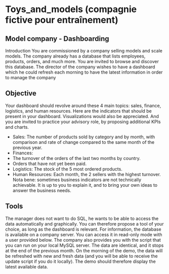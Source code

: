 # Toys_and_models    (compagnie fictive pour entraînement)

## Model company - Dashboarding
Introduction
You are commissioned by a company selling models and scale models. The
company already has a database that lists employees, products, orders, and much
more. You are invited to browse and discover this database. The director of the
company wishes to have a dashboard which he could refresh each morning to have
the latest information in order to manage the company

## Objective
Your dashboard should revolve around these 4 main topics: sales, finance, logistics,
and human resources.
Here are the indicators that should be present in your dashboard. Visualizations
would also be appreciated. And you are invited to practice your advisory role, by
proposing additional KPIs and charts.
- Sales: The number of products sold by category and by month, with comparison
and rate of change compared to the same month of the previous year.
- Finances:
- The turnover of the orders of the last two months by country.
- Orders that have not yet been paid.
- Logistics: The stock of the 5 most ordered products.
- Human Resources: Each month, the 2 sellers with the highest turnover.
Nota bene: sometimes business indicators are not technically achievable. It is up to
you to explain it, and to bring your own ideas to answer the business needs.

## Tools
The manager does not want to do SQL, he wants to be able to access the data
automatically and graphically. You can therefore propose a tool of your choice, as
long as the dashboard is relevant.
For information, the database is available on a company server. You can access it in
read-only mode with a user provided below.
The company also provides you with the script that you can run on your local MySQL
server. The data are identical, and it stops at the end of the previous month. On the
morning of the demo, the data will be refreshed with new and fresh data (and you will
be able to receive the update script if you do it locally). The demo should therefore
display the latest available data.
